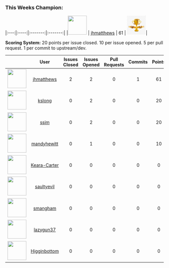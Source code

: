 
	
### This Weeks Champion:

|:---:|:----:|:-------:|:-------:|
|<img src="https://avatars1.githubusercontent.com/u/3007249?v=4" width="60" height="60" /> | [jhmatthews](https://github.com/jhmatthews) | 61 | <img src="img/trophy.jpg" width="60" height="60" />|

**Scoring System:** 
20 points per issue closed. 10 per issue opened. 5 per pull request. 1 per commit to upstream/dev.

|     |   User   |Issues Closed|Issues Opened|Pull Requests| Commits | Points |
|:---:|:--------:|:-----------:|:-----------:|:-----------:|:-------:|:-------:|
| <img src="https://avatars1.githubusercontent.com/u/3007249?v=4" width="60" height="60" /> | [jhmatthews](https://github.com/jhmatthews) | 2 | 2 | 0 | 1 | 61 |
| <img src="https://avatars0.githubusercontent.com/u/2530901?v=4" width="60" height="60" /> | [kslong](https://github.com/kslong) | 0 | 2 | 0 | 0 | 20 |
| <img src="https://avatars1.githubusercontent.com/u/790317?v=4" width="60" height="60" /> | [ssim](https://github.com/ssim) | 0 | 2 | 0 | 0 | 20 |
| <img src="https://avatars2.githubusercontent.com/u/32335653?v=4" width="60" height="60" /> | [mandyhewitt](https://github.com/mandyhewitt) | 0 | 1 | 0 | 0 | 10 |
| <img src="https://avatars2.githubusercontent.com/u/40031694?v=4" width="60" height="60" /> | [Keara-Carter](https://github.com/Keara-Carter) | 0 | 0 | 0 | 0 | 0 |
| <img src="https://avatars2.githubusercontent.com/u/19627279?v=4" width="60" height="60" /> | [saultyevil](https://github.com/saultyevil) | 0 | 0 | 0 | 0 | 0 |
| <img src="https://avatars3.githubusercontent.com/u/8093436?v=4" width="60" height="60" /> | [smangham](https://github.com/smangham) | 0 | 0 | 0 | 0 | 0 |
| <img src="https://avatars1.githubusercontent.com/u/4816000?v=4" width="60" height="60" /> | [lazygun37](https://github.com/lazygun37) | 0 | 0 | 0 | 0 | 0 |
| <img src="https://avatars0.githubusercontent.com/u/3329213?v=4" width="60" height="60" /> | [Higginbottom](https://github.com/Higginbottom) | 0 | 0 | 0 | 0 | 0 |
